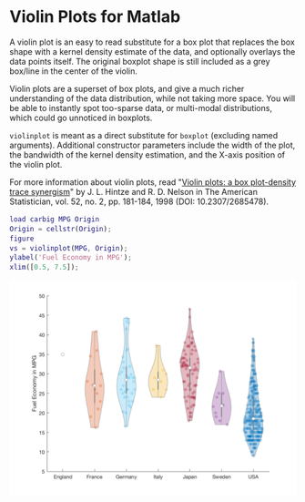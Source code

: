 # Violin Plots for Matlab

A violin plot is an easy to read substitute for a box plot that
replaces the box shape with a kernel density estimate of the data, and
optionally overlays the data points itself. The original boxplot shape
is still included as a grey box/line in the center of the violin.

Violin plots are a superset of box plots, and give a much richer
understanding of the data distribution, while not taking more space.
You will be able to instantly spot too-sparse data, or multi-modal
distributions, which could go unnoticed in boxplots.

`violinplot` is meant as a direct substitute for `boxplot` (excluding
named arguments). Additional constructor parameters include the width
of the plot, the bandwidth of the kernel density estimation, and the
X-axis position of the violin plot.

For more information about violin plots, read "[Violin plots: a box
plot-density trace synergism](http://www.stat.cmu.edu/~rnugent/PCMI2016/papers/ViolinPlots.pdf)"
by J. L. Hintze and R. D. Nelson in The American Statistician, vol.
52, no. 2, pp. 181-184, 1998 (DOI: 10.2307/2685478).

```matlab
load carbig MPG Origin
Origin = cellstr(Origin);
figure
vs = violinplot(MPG, Origin);
ylabel('Fuel Economy in MPG');
xlim([0.5, 7.5]);
```

![example image](example.png)

